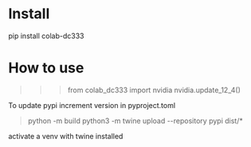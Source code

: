 # Install
pip install colab-dc333

# How to use
>>> from colab_dc333 import nvidia
>>> nvidia.update_12_4()



To update pypi
increment version in pyproject.toml 
>python -m build 
>python3 -m twine upload --repository pypi dist/*

activate a venv with twine installed 

